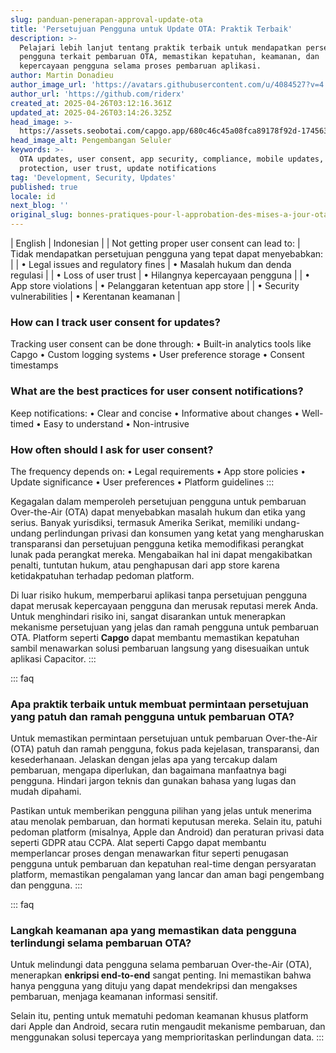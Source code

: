 ```yaml
---
slug: panduan-penerapan-approval-update-ota
title: 'Persetujuan Pengguna untuk Update OTA: Praktik Terbaik'
description: >-
  Pelajari lebih lanjut tentang praktik terbaik untuk mendapatkan persetujuan
  pengguna terkait pembaruan OTA, memastikan kepatuhan, keamanan, dan
  kepercayaan pengguna selama proses pembaruan aplikasi.
author: Martin Donadieu
author_image_url: 'https://avatars.githubusercontent.com/u/4084527?v=4'
author_url: 'https://github.com/riderx'
created_at: 2025-04-26T03:12:16.361Z
updated_at: 2025-04-26T03:14:26.325Z
head_image: >-
  https://assets.seobotai.com/capgo.app/680c46c45a08fca89178f92d-1745637266325.jpg
head_image_alt: Pengembangan Seluler
keywords: >-
  OTA updates, user consent, app security, compliance, mobile updates, data
  protection, user trust, update notifications
tag: 'Development, Security, Updates'
published: true
locale: id
next_blog: ''
original_slug: bonnes-pratiques-pour-l-approbation-des-mises-a-jour-ota
---
```

| English | Indonesian |
| Not getting proper user consent can lead to: | Tidak mendapatkan persetujuan pengguna yang tepat dapat menyebabkan: |
| • Legal issues and regulatory fines | • Masalah hukum dan denda regulasi |
| • Loss of user trust | • Hilangnya kepercayaan pengguna | 
| • App store violations | • Pelanggaran ketentuan app store |
| • Security vulnerabilities | • Kerentanan keamanan |

### How can I track user consent for updates?

Tracking user consent can be done through:
• Built-in analytics tools like Capgo
• Custom logging systems
• User preference storage
• Consent timestamps

### What are the best practices for user consent notifications?

Keep notifications:
• Clear and concise
• Informative about changes
• Well-timed
• Easy to understand
• Non-intrusive

### How often should I ask for user consent?

The frequency depends on:
• Legal requirements
• App store policies
• Update significance
• User preferences
• Platform guidelines
:::

Kegagalan dalam memperoleh persetujuan pengguna untuk pembaruan Over-the-Air (OTA) dapat menyebabkan masalah hukum dan etika yang serius. Banyak yurisdiksi, termasuk Amerika Serikat, memiliki undang-undang perlindungan privasi dan konsumen yang ketat yang mengharuskan transparansi dan persetujuan pengguna ketika memodifikasi perangkat lunak pada perangkat mereka. Mengabaikan hal ini dapat mengakibatkan penalti, tuntutan hukum, atau penghapusan dari app store karena ketidakpatuhan terhadap pedoman platform.

Di luar risiko hukum, memperbarui aplikasi tanpa persetujuan pengguna dapat merusak kepercayaan pengguna dan merusak reputasi merek Anda. Untuk menghindari risiko ini, sangat disarankan untuk menerapkan mekanisme persetujuan yang jelas dan ramah pengguna untuk pembaruan OTA. Platform seperti **Capgo** dapat membantu memastikan kepatuhan sambil menawarkan solusi pembaruan langsung yang disesuaikan untuk aplikasi Capacitor.
:::

::: faq
### Apa praktik terbaik untuk membuat permintaan persetujuan yang patuh dan ramah pengguna untuk pembaruan OTA?

Untuk memastikan permintaan persetujuan untuk pembaruan Over-the-Air (OTA) patuh dan ramah pengguna, fokus pada kejelasan, transparansi, dan kesederhanaan. Jelaskan dengan jelas apa yang tercakup dalam pembaruan, mengapa diperlukan, dan bagaimana manfaatnya bagi pengguna. Hindari jargon teknis dan gunakan bahasa yang lugas dan mudah dipahami.

Pastikan untuk memberikan pengguna pilihan yang jelas untuk menerima atau menolak pembaruan, dan hormati keputusan mereka. Selain itu, patuhi pedoman platform (misalnya, Apple dan Android) dan peraturan privasi data seperti GDPR atau CCPA. Alat seperti Capgo dapat membantu memperlancar proses dengan menawarkan fitur seperti penugasan pengguna untuk pembaruan dan kepatuhan real-time dengan persyaratan platform, memastikan pengalaman yang lancar dan aman bagi pengembang dan pengguna.
:::

::: faq
### Langkah keamanan apa yang memastikan data pengguna terlindungi selama pembaruan OTA?

Untuk melindungi data pengguna selama pembaruan Over-the-Air (OTA), menerapkan **enkripsi end-to-end** sangat penting. Ini memastikan bahwa hanya pengguna yang dituju yang dapat mendekripsi dan mengakses pembaruan, menjaga keamanan informasi sensitif.

Selain itu, penting untuk mematuhi pedoman keamanan khusus platform dari Apple dan Android, secara rutin mengaudit mekanisme pembaruan, dan menggunakan solusi tepercaya yang memprioritaskan perlindungan data.
:::
